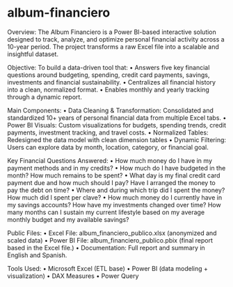 # album-financiero
 Overview:
The Album Financiero is a Power BI-based interactive solution designed to track, analyze, and optimize personal financial activity across a 10-year period. The project transforms a raw Excel file into a scalable and insightful dataset.

Objective:
To build a data-driven tool that:
•	Answers five key financial questions around budgeting, spending, credit card payments, savings, investments and financial sustainability.
•	Centralizes all financial history into a clean, normalized format.
•	Enables monthly and yearly tracking through a dynamic report.

Main Components:
•	Data Cleaning & Transformation: Consolidated and standardized 10+ years of personal financial data from multiple Excel tabs.
•	Power BI Visuals: Custom visualizations for budgets, spending trends, credit payments, investment tracking, and travel costs.
•	Normalized Tables: Redesigned the data model with clean dimension tables
•	Dynamic Filtering: Users can explore data by month, location, category, or financial goal.

Key Financial Questions Answered:
•	How much money do I have in my payment methods and in my credits?
•	How much do I have budgeted in the month? How much remains to be spent?
•	What day is my final credit card payment due and how much should I pay? Have I arranged the money to pay the debt on time?
•	Where and during which trip did I spent the money? How much did I spent per clave?
•	How much money do I currently have in my savings accounts? How have my investments changed over time? How many months can I sustain my current lifestyle based on my average monthly budget and my available savings?

Public Files:
•	Excel File: album_financiero_publico.xlsx (anonymized and scaled data)
•	Power BI File: album_financiero_publico.pbix (final report based in the Excel file.)
•	Documentation: Full report and summary in English and Spanish.

Tools Used:
•	Microsoft Excel (ETL base)
•	Power BI (data modeling + visualization)
•	DAX Measures
•	Power Query

